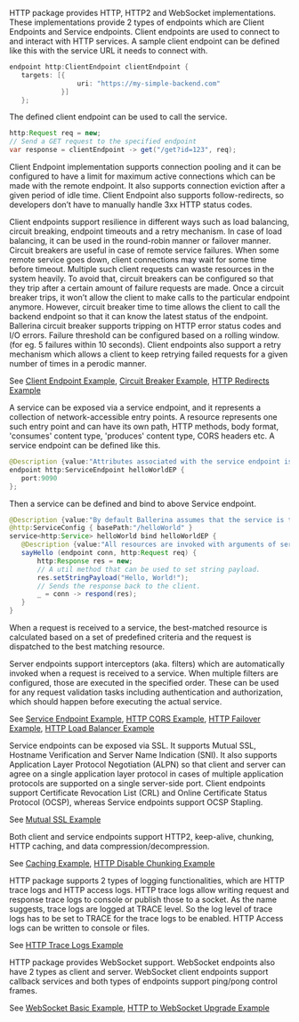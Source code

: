 HTTP package provides HTTP, HTTP2 and WebSocket implementations. These implementations provide 2 types of endpoints which are Client Endpoints and Service endpoints. Client endpoints are used to connect to and interact with HTTP services. A sample client endpoint can be defined like this with the service URL it needs to connect with.

``` java
endpoint http:ClientEndpoint clientEndpoint {
   targets: [{
                 uri: "https://my-simple-backend.com"
             }]
   };
```

The defined client endpoint can be used to call the service.

``` java
http:Request req = new;
// Send a GET request to the specified endpoint
var response = clientEndpoint -> get("/get?id=123", req);
```

Client Endpoint implementation supports connection pooling and it can be configured to have a limit for maximum active connections which can be made with the remote endpoint. It also supports connection eviction after a given period of idle time. Client Endpoint also supports follow-redirects, so developers don’t have to manually handle 3xx HTTP status codes. 

Client endpoints support resilience in different ways such as load balancing, circuit breaking, endpoint timeouts and a retry mechanism. In case of load balancing, it can be used in the round-robin manner or failover manner. Circuit breakers are useful in case of remote service failures. When some remote service goes down, client connections may wait for some time before timeout. Multiple such client requests can waste resources in the system heavily. To avoid that, circuit breakers can be configured so that they trip after a certain amount of failure requests are made. Once a circuit breaker trips, it won’t allow the client to make calls to the particular endpoint anymore. However, circuit breaker time to time allows the client to call the backend endpoint so that it can know the latest status of the endpoint. Ballerina circuit breaker supports tripping on HTTP error status codes and I/O errors. Failure threshold can be configured based on a rolling window. (for eg. 5 failures within 10 seconds). Client endpoints also support a retry mechanism which allows a client to keep retrying failed requests for a given number of times in a perodic manner. 

See [Client Endpoint Example](https://ballerinalang.org/docs/by-example/http-client-connector), [Circuit Breaker Example](https://ballerinalang.org/docs/by-example/http-circuit-breaker), [HTTP Redirects Example](https://ballerinalang.org/docs/by-example/http-redirects)

A service can be exposed via a service endpoint, and it represents a collection of network-accessible entry points. A resource represents one such entry point and can have its own path, HTTP methods, body format, 'consumes' content type, 'produces' content type, CORS headers etc. A service endpoint can be defined like this.

```java
@Description {value:"Attributes associated with the service endpoint is defined here."}
endpoint http:ServiceEndpoint helloWorldEP {
   port:9090
};
```

Then a service can be defined and bind to above Service endpoint.

```java
@Description {value:"By default Ballerina assumes that the service is to be exposed via HTTP/1.1."}
@http:ServiceConfig { basePath:"/helloWorld" }
service<http:Service> helloWorld bind helloWorldEP {
   @Description {value:"All resources are invoked with arguments of server connector and request"}
   sayHello (endpoint conn, http:Request req) {
       http:Response res = new;
       // A util method that can be used to set string payload.
       res.setStringPayload("Hello, World!");
       // Sends the response back to the client.
       _ = conn -> respond(res);
   }
}
```

When a request is received to a service, the best-matched resource is calculated based on a set of predefined criteria and the request is dispatched to the best matching resource. 

Server endpoints support interceptors (aka. filters) which are automatically invoked when a request is received to a service. When multiple filters are configured, those are executed in the specified order. These can be used for any request validation tasks including authentication and authorization, which should happen before executing the actual service. 

See [Service Endpoint Example](https://ballerinalang.org/docs/by-example/http-data-binding), [HTTP CORS Example](https://ballerinalang.org/docs/by-example/http-cors), [HTTP Failover Example](https://ballerinalang.org/docs/by-example/http-failover), [HTTP Load Balancer Example](https://ballerinalang.org/docs/by-example/http-load-balancer)

Service endpoints can be exposed via SSL. It supports Mutual SSL, Hostname Verification and Server Name Indication (SNI). It also supports Application Layer Protocol Negotiation (ALPN) so that client and server can agree on a single application layer protocol in cases of multiple application protocols are supported on a single server-side port. Client endpoints support Certificate Revocation List (CRL) and Online Certificate Status Protocol (OCSP), whereas Service endpoints support OCSP Stapling. 

See [Mutual SSL Example](https://ballerinalang.org/docs/by-example/mutual-ssl)

Both client and service endpoints support HTTP2, keep-alive, chunking, HTTP caching, and data compression/decompression. 

See [Caching Example](https://ballerinalang.org/docs/by-example/caching), [HTTP Disable Chunking Example](https://ballerinalang.org/docs/by-example/http-disable-chunking)

HTTP package supports 2 types of logging functionalities, which are HTTP trace logs and HTTP access logs. HTTP trace logs allow writing request and response trace logs to console or publish those to a socket. As the name suggests, trace logs are logged at TRACE level. So the log level of trace logs has to be set to TRACE for the trace logs to be enabled. HTTP Access logs can be written to console or files. 

See [HTTP Trace Logs Example](https://ballerinalang.org/docs/by-example/http-trace-logs)

HTTP package provides WebSocket support. WebSocket endpoints also have 2 types as client and server. WebSocket client endpoints support callback services and both types of endpoints support ping/pong control frames. 

See [WebSocket Basic Example](https://ballerinalang.org/docs/by-example/websocket-basic-sample), [HTTP to WebSocket Upgrade Example](https://ballerinalang.org/docs/by-example/http-to-websocket-upgrade)
